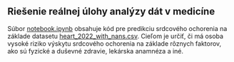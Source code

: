 ## Riešenie reálnej úlohy analýzy dát v medicíne 

Súbor [notebook.ipynb](../../notebook.ipynb) obsahuje kód pre predikciu srdcového ochorenia na základe datasetu [heart_2022_with_nans.csv](/heart_2022_with_nans.csv.zip). Cieľom je určiť, či má osoba vysoké riziko výskytu srdcového ochorenia na základe rôznych faktorov, ako sú fyzické a duševné zdravie, lekárska anamnéza a iné.
